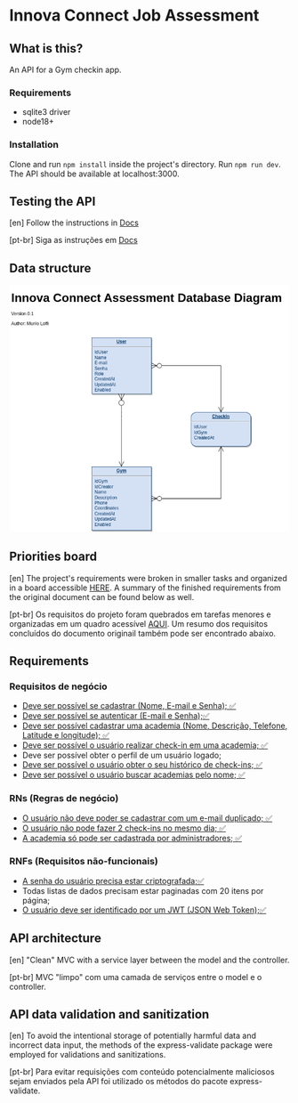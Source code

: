 # Innova Connect Job Assessment

## What is this?
An API for a Gym checkin app.

### Requirements
* sqlite3 driver
* node18+

### Installation
Clone and run `npm install` inside the project's directory.
Run `npm run dev`. The API should be available at localhost:3000.

## Testing the API
[en] Follow the instructions in [Docs](./docs/API-TESTING.md)

[pt-br] Siga as instruções em [Docs](./docs/API-TESTING.md)

## Data structure

![alt database diagram](./docs/Diagrams/db_diagram.png "Database diagram")

## Priorities board

[en] The project's requirements were broken in smaller tasks and organized in a board accessible [HERE](https://muriloloffi.notion.site/e2e345c247dc410bb080cc4d995bdc6f?v=c3c3c27ba3f34135a21479d746f65a74&pvs=4). A summary of the finished requirements from the original document can be found below as well.

[pt-br] Os requisitos do projeto foram quebrados em tarefas menores e organizadas em um quadro acessível [AQUI](https://muriloloffi.notion.site/e2e345c247dc410bb080cc4d995bdc6f?v=c3c3c27ba3f34135a21479d746f65a74&pvs=4). Um resumo dos requisitos concluídos do documento originail também pode ser encontrado abaixo.

## Requirements

### Requisitos de negócio

* <ins>Deve ser possível se cadastrar (Nome, E-mail e Senha); ✅<ins>
* <ins>Deve ser possível se autenticar (E-mail e Senha);✅<ins>
* <ins>Deve ser possível cadastrar uma academia (Nome, Descrição, Telefone, Latitude e longitude); ✅<ins>
* <ins>Deve ser possível o usuário realizar check-in em uma academia; ✅<ins>
* Deve ser possível obter o perfil de um usuário logado;
* <ins>Deve ser possível o usuário obter o seu histórico de check-ins; ✅<ins>
* <ins>Deve ser possível o usuário buscar academias pelo nome; ✅<ins>

### RNs (Regras de negócio)

* <ins>O usuário não deve poder se cadastrar com um e-mail duplicado; ✅<ins>
* <ins>O usuário não pode fazer 2 check-ins no mesmo dia; ✅<ins>
* <ins>A academia só pode ser cadastrada por administradores; ✅<ins>

### RNFs (Requisitos não-funcionais)

* <ins>A senha do usuário precisa estar criptografada;✅<ins>
* Todas listas de dados precisam estar paginadas com 20 itens por página;
* <ins>O usuário deve ser identificado por um JWT (JSON Web Token);✅<ins>


## API architecture
[en] "Clean" MVC with a service layer between the model and the controller.

[pt-br] MVC "limpo" com uma camada de serviços entre o model e o controller.

## API data validation and sanitization
[en] To avoid the intentional storage of potentially harmful data and incorrect
data input, the methods of the express-validate package were employed for
validations and sanitizations.

[pt-br] Para evitar requisições com conteúdo potencialmente maliciosos sejam 
enviados pela API foi utilizado os métodos do pacote express-validate.